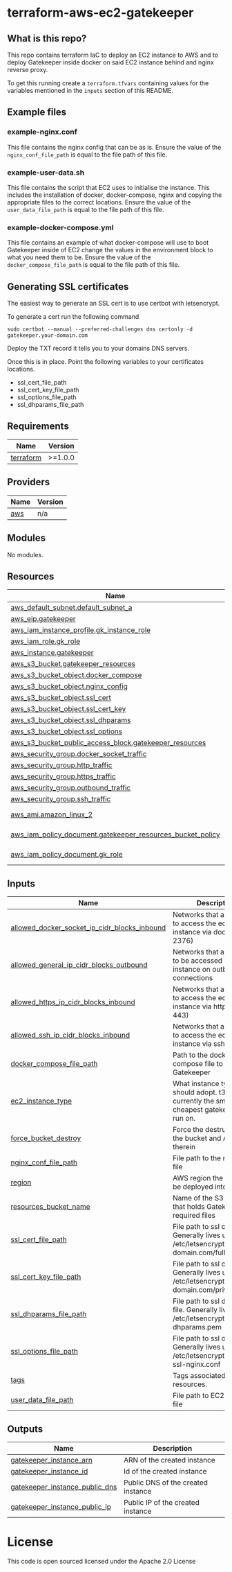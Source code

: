 # terraform-aws-ec2-gatekeeper

## What is this repo?
This repo contains terraform IaC to deploy an EC2 instance to AWS and to deploy Gatekeeper inside docker on said EC2 instance behind and nginx reverse proxy.

To get this running create a `terraform.tfvars` containing values for the variables mentioned in the `inputs` section of this README.

## Example files
### example-nginx.conf
This file contains the nginx config that can be as is. Ensure the value of the `nginx_conf_file_path` is equal to the file path of this file.

### example-user-data.sh
This file contains the script that EC2 uses to initialise the instance. This includes the installation of docker, docker-compose, nginx and copying the appropriate files to the correct locations. Ensure the value of the `user_data_file_path` is equal to the file path of this file.

### example-docker-compose.yml
This file contains an example of what docker-compose will use to boot Gatekeeper inside of EC2 change the values in the environment block to what you need them to be. Ensure the value of the `docker_compose_file_path` is equal to the file path of this file.

## Generating SSL certificates
The easiest way to generate an SSL cert is to use certbot with letsencrypt.

To generate a cert run the following command
```shell
sudo certbot --manual --preferred-challenges dns certonly -d gatekeeper.your-domain.com
```

Deploy the TXT record it tells you to your domains DNS servers.

Once this is in place. Point the following variables to your certificates locations.

- ssl_cert_file_path
- ssl_cert_key_file_path
- ssl_options_file_path
- ssl_dhparams_file_path

<!-- BEGINNING OF PRE-COMMIT-TERRAFORM DOCS HOOK -->
## Requirements

| Name | Version |
|------|---------|
| <a name="requirement_terraform"></a> [terraform](#requirement\_terraform) | >=1.0.0 |

## Providers

| Name | Version |
|------|---------|
| <a name="provider_aws"></a> [aws](#provider\_aws) | n/a |

## Modules

No modules.

## Resources

| Name | Type |
|------|------|
| [aws_default_subnet.default_subnet_a](https://registry.terraform.io/providers/hashicorp/aws/latest/docs/resources/default_subnet) | resource |
| [aws_eip.gatekeeper](https://registry.terraform.io/providers/hashicorp/aws/latest/docs/resources/eip) | resource |
| [aws_iam_instance_profile.gk_instance_role](https://registry.terraform.io/providers/hashicorp/aws/latest/docs/resources/iam_instance_profile) | resource |
| [aws_iam_role.gk_role](https://registry.terraform.io/providers/hashicorp/aws/latest/docs/resources/iam_role) | resource |
| [aws_instance.gatekeeper](https://registry.terraform.io/providers/hashicorp/aws/latest/docs/resources/instance) | resource |
| [aws_s3_bucket.gatekeeper_resources](https://registry.terraform.io/providers/hashicorp/aws/latest/docs/resources/s3_bucket) | resource |
| [aws_s3_bucket_object.docker_compose](https://registry.terraform.io/providers/hashicorp/aws/latest/docs/resources/s3_bucket_object) | resource |
| [aws_s3_bucket_object.nginx_config](https://registry.terraform.io/providers/hashicorp/aws/latest/docs/resources/s3_bucket_object) | resource |
| [aws_s3_bucket_object.ssl_cert](https://registry.terraform.io/providers/hashicorp/aws/latest/docs/resources/s3_bucket_object) | resource |
| [aws_s3_bucket_object.ssl_cert_key](https://registry.terraform.io/providers/hashicorp/aws/latest/docs/resources/s3_bucket_object) | resource |
| [aws_s3_bucket_object.ssl_dhparams](https://registry.terraform.io/providers/hashicorp/aws/latest/docs/resources/s3_bucket_object) | resource |
| [aws_s3_bucket_object.ssl_options](https://registry.terraform.io/providers/hashicorp/aws/latest/docs/resources/s3_bucket_object) | resource |
| [aws_s3_bucket_public_access_block.gatekeeper_resources](https://registry.terraform.io/providers/hashicorp/aws/latest/docs/resources/s3_bucket_public_access_block) | resource |
| [aws_security_group.docker_socket_traffic](https://registry.terraform.io/providers/hashicorp/aws/latest/docs/resources/security_group) | resource |
| [aws_security_group.http_traffic](https://registry.terraform.io/providers/hashicorp/aws/latest/docs/resources/security_group) | resource |
| [aws_security_group.https_traffic](https://registry.terraform.io/providers/hashicorp/aws/latest/docs/resources/security_group) | resource |
| [aws_security_group.outbound_traffic](https://registry.terraform.io/providers/hashicorp/aws/latest/docs/resources/security_group) | resource |
| [aws_security_group.ssh_traffic](https://registry.terraform.io/providers/hashicorp/aws/latest/docs/resources/security_group) | resource |
| [aws_ami.amazon_linux_2](https://registry.terraform.io/providers/hashicorp/aws/latest/docs/data-sources/ami) | data source |
| [aws_iam_policy_document.gatekeeper_resources_bucket_policy](https://registry.terraform.io/providers/hashicorp/aws/latest/docs/data-sources/iam_policy_document) | data source |
| [aws_iam_policy_document.gk_role](https://registry.terraform.io/providers/hashicorp/aws/latest/docs/data-sources/iam_policy_document) | data source |

## Inputs

| Name | Description | Type | Default | Required |
|------|-------------|------|---------|:--------:|
| <a name="input_allowed_docker_socket_ip_cidr_blocks_inbound"></a> [allowed\_docker\_socket\_ip\_cidr\_blocks\_inbound](#input\_allowed\_docker\_socket\_ip\_cidr\_blocks\_inbound) | Networks that are allowed to access the ec2 instance via docker (port 2376) | `list(string)` | n/a | yes |
| <a name="input_allowed_general_ip_cidr_blocks_outbound"></a> [allowed\_general\_ip\_cidr\_blocks\_outbound](#input\_allowed\_general\_ip\_cidr\_blocks\_outbound) | Networks that are allowed to be accessed by ec2 instance on outbound connections | `list(string)` | n/a | yes |
| <a name="input_allowed_https_ip_cidr_blocks_inbound"></a> [allowed\_https\_ip\_cidr\_blocks\_inbound](#input\_allowed\_https\_ip\_cidr\_blocks\_inbound) | Networks that are allowed to access the ec2 instance via https (port 443) | `list(string)` | n/a | yes |
| <a name="input_allowed_ssh_ip_cidr_blocks_inbound"></a> [allowed\_ssh\_ip\_cidr\_blocks\_inbound](#input\_allowed\_ssh\_ip\_cidr\_blocks\_inbound) | Networks that are allowed to access the ec2 instance via ssh (port 22) | `list(string)` | n/a | yes |
| <a name="input_docker_compose_file_path"></a> [docker\_compose\_file\_path](#input\_docker\_compose\_file\_path) | Path to the docker compose file to boot Gatekeeper | `string` | n/a | yes |
| <a name="input_ec2_instance_type"></a> [ec2\_instance\_type](#input\_ec2\_instance\_type) | What instance type ec2 should adopt. t3a.micro is currently the smallest and cheapest gatekeeper can run on. | `string` | n/a | yes |
| <a name="input_force_bucket_destroy"></a> [force\_bucket\_destroy](#input\_force\_bucket\_destroy) | Force the destruction of the bucket and ALL data therein | `bool` | n/a | yes |
| <a name="input_nginx_conf_file_path"></a> [nginx\_conf\_file\_path](#input\_nginx\_conf\_file\_path) | File path to the nginx conf file | `string` | n/a | yes |
| <a name="input_region"></a> [region](#input\_region) | AWS region the IaC should be deployed into. | `string` | n/a | yes |
| <a name="input_resources_bucket_name"></a> [resources\_bucket\_name](#input\_resources\_bucket\_name) | Name of the S3 bucket that holds Gatekeepers required files | `string` | n/a | yes |
| <a name="input_ssl_cert_file_path"></a> [ssl\_cert\_file\_path](#input\_ssl\_cert\_file\_path) | File path to ssl cert. Generally lives under /etc/letsencrypt/live/your-domain.com/fullchain.pem | `string` | n/a | yes |
| <a name="input_ssl_cert_key_file_path"></a> [ssl\_cert\_key\_file\_path](#input\_ssl\_cert\_key\_file\_path) | File path to ssl cert key. Generally lives under /etc/letsencrypt/live/your-domain.com/privkey.pem | `string` | n/a | yes |
| <a name="input_ssl_dhparams_file_path"></a> [ssl\_dhparams\_file\_path](#input\_ssl\_dhparams\_file\_path) | File path to ssl dhparams file. Generally lives under /etc/letsencrypt/ssl-dhparams.pem | `string` | n/a | yes |
| <a name="input_ssl_options_file_path"></a> [ssl\_options\_file\_path](#input\_ssl\_options\_file\_path) | File path to ssl options file. Generally lives under /etc/letsencrypt/options-ssl-nginx.conf | `string` | n/a | yes |
| <a name="input_tags"></a> [tags](#input\_tags) | Tags associated with resources. | `map(string)` | n/a | yes |
| <a name="input_user_data_file_path"></a> [user\_data\_file\_path](#input\_user\_data\_file\_path) | File path to EC2 user data file | `string` | n/a | yes |

## Outputs

| Name | Description |
|------|-------------|
| <a name="output_gatekeeper_instance_arn"></a> [gatekeeper\_instance\_arn](#output\_gatekeeper\_instance\_arn) | ARN of the created instance |
| <a name="output_gatekeeper_instance_id"></a> [gatekeeper\_instance\_id](#output\_gatekeeper\_instance\_id) | Id of the created instance |
| <a name="output_gatekeeper_instance_public_dns"></a> [gatekeeper\_instance\_public\_dns](#output\_gatekeeper\_instance\_public\_dns) | Public DNS of the created instance |
| <a name="output_gatekeeper_instance_public_ip"></a> [gatekeeper\_instance\_public\_ip](#output\_gatekeeper\_instance\_public\_ip) | Public IP of the created instance |
<!-- END OF PRE-COMMIT-TERRAFORM DOCS HOOK -->

License
=======
This code is open sourced licensed under the Apache 2.0 License
